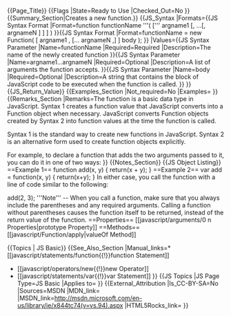 {{Page_Title}}
{{Flags
|State=Ready to Use
|Checked_Out=No
}}
{{Summary_Section|Creates a new function.}}
{{JS_Syntax
|Formats={{JS Syntax Format
|Format=function functionName '''( [''' argname1  [, ...[, argnameN ] ] ] )
}}{{JS Syntax Format
|Format=functionName = new Function( [ argname1 ,  [... argnameN ,] ] body );
}}
|Values={{JS Syntax Parameter
|Name=functionName
|Required=Required
|Description=The name of the newly created function
}}{{JS Syntax Parameter
|Name=argname1...argnameN
|Required=Optional
|Description=A list of arguments the function accepts.
}}{{JS Syntax Parameter
|Name=body
|Required=Optional
|Description=A string that contains the block of JavaScript code to be executed when the function is called.
}}
}}
{{JS_Return_Value}}
{{Examples_Section
|Not_required=No
|Examples=
}}
{{Remarks_Section
|Remarks=The function is a basic data type in JavaScript. Syntax 1 creates a function value that JavaScript converts into a Function object when necessary. JavaScript converts Function objects created by Syntax 2 into function values at the time the function is called.

Syntax 1 is the standard way to create new functions in JavaScript. Syntax 2 is an alternative form used to create function objects explicitly.

For example, to declare a function that adds the two arguments passed to it, you can do it in one of two ways:
}}
{{Notes_Section}}
{{JS Object Listing}}
==Example 1==
 function add(x, y)
 {
    return(x + y);
 }
==Example 2==
 var add = function(x, y) {
      return(x+y);
 }
In either case, you call the function with a line of code similar to the following:

 add(2, 3);
'''Note''' -- When you call a function, make sure that you always include the parentheses and any required arguments. Calling a function without parentheses causes the function itself to be returned, instead of the return value of the function.
==Properties==
[[javascript/arguments/0 n Properties|prototype Property]]
==Methods==
[[javascript/Function/apply|valueOf Method]]

{{Topics | JS Basic}}
{{See_Also_Section
|Manual_links=* [[javascript/statements/function{{!}}function Statement]]
* [[javascript/operators/new{{!}}new Operator]]
* [[javascript/statements/var{{!}}var Statement]]
}}
{{JS Topics
|JS Page Type=JS Basic
|Applies to=
}}
{{External_Attribution
|Is_CC-BY-SA=No
|Sources=MSDN
|MDN_link=
|MSDN_link=http://msdn.microsoft.com/en-us/library/ie/x844tc74(v=vs.94).aspx
|HTML5Rocks_link=
}}